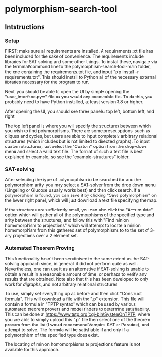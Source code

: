 # polymorphism-search-tool
 
## Intstructions

### Setup

FIRST: make sure all requirements are installed. A requirements.txt file has been included for the sake of convenience. The requirements include libraries for SAT solving and some other things. To install these, navigate via the terminal/command line to the polymorphism-search-tool-main folder, the one containing the requirements.txt file, and input "pip install -r requirements.txt". This should install to Python all of the necessary external libraries necessary for the program to run.

Next, you should be able to open the UI by simply opening the "user_interface.pyw" file as you would any executable file. To do this, you probably need to have Python installed, at least version 3.8 or higher. 

After opening the UI, you should see three panels: top left, bottom left, and right.

The top left panel is where you will specify the structures between which you wish to find polymorphisms. There are some preset options, such as cliques and cycles, but users are able to input completely arbitrary relational structures (which includes but is not limited to directed graphs). To input custom structures, just select the "Custom" option from the drop-down menu and select a valid text file. The format of such a text file is best explained by example, so see the "example-structures" folder. 

### SAT-solving

After selecting the type of polymorphism to be searched for and the polymorphism arity, you may select a SAT-solver from the drop down menu (Lingeling or Glucose usually works best) and then click search. If a polymorphism is found, you can save it by clicking "Save polymorphism" on the lower right panel, which will just download a text file specifying the map. 

If the structures are sufficiently small, you can also click the "Accumulate" option which will gather all of the polymorphisms of the specified type and arity between the structures, and follow this with "Find minion homomorphism to projections" which will attempt to locate a minion homomorphism from this gathered set of polymorphisms to to the set of 3-ary projections over a 2 element set. 


### Automated Theorem Proving

This functionality hasn't been scrutinised to the same extent as the SAT-solving approach since, in general, it did not perform quite as well. Nevertheless, one can use it as an alternative if SAT-solving is unable to obtain a result in a reasonable amount of time, or perhaps to verify any results that are obtained. Note also that this has been developed to only work for *digraphs*, and not arbitrary relational structures.

To use, simply set everything up as before and then click "Construct formula". This will download a file with the ".p" extension. This file will contain a formula in "TPTP syntax" which can be used by various automated theorem provers and model finders to determine satisfiability. This can be done at https://www.tptp.org/cgi-bin/SystemOnTPTP, where you are able to simply upload this ".p" file then select one of the theorem provers from the list (I would recommend Vampire-SAT or Paradox), and attempt to solve. The formula will be satisfiable if and only if a polymorphism of the specified type does exist.

The locating of minion homomorphisms to projections feature is not available for this approach.
